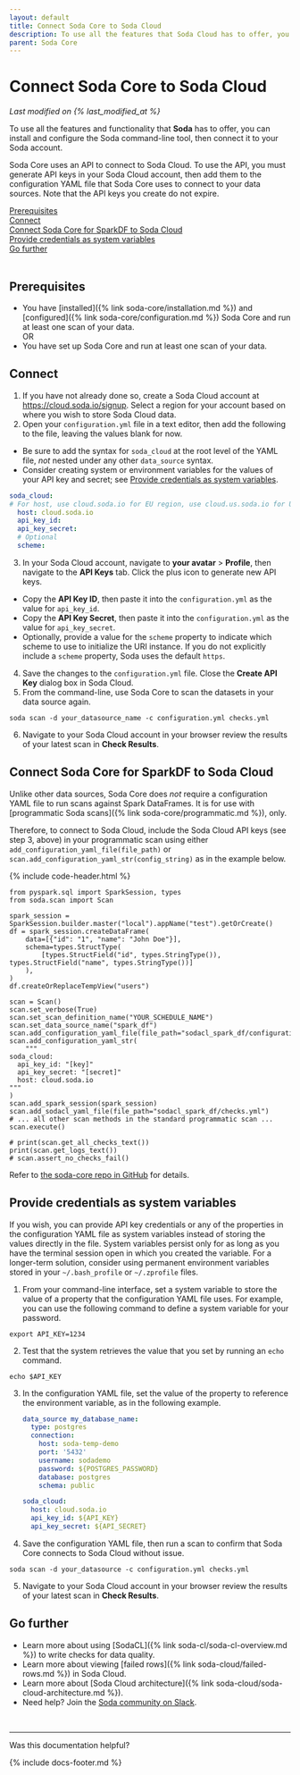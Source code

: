 ```yaml
---
layout: default
title: Connect Soda Core to Soda Cloud
description: To use all the features that Soda Cloud has to offer, you can install and configure the Soda Core CLI tool, then connect it to your Soda Cloud account.
parent: Soda Core
---
```


# Connect Soda Core to Soda Cloud 
<!--Linked to UI, access Shlink-->
*Last modified on {% last_modified_at %}*

To use all the features and functionality that **Soda** has to offer, you can install and configure the Soda command-line tool, then connect it to your Soda account.

Soda Core uses an API to connect to Soda Cloud. To use the API, you must generate API keys in your Soda Cloud account, then add them to the configuration YAML file that Soda Core uses to connect to your data sources. Note that the API keys you create do not expire. 

[Prerequisites](#prerequisites)<br />
[Connect](#connect)<br />
[Connect Soda Core for SparkDF to Soda Cloud](#connect-soda-core-for-sparkdf-to-soda-cloud)<br />
[Provide credentials as system variables](#provide-credentials-as-system-variables)<br />
[Go further](#go-further)<br />
<br />

## Prerequisites

* You have [installed]({% link soda-core/installation.md %}) and [configured]({% link soda-core/configuration.md %}) Soda Core and run at least one scan of your data.<br /> OR 
* You have set up Soda Core and run at least one scan of your data.

## Connect

1. If you have not already done so, create a Soda Cloud account at <a href="https://cloud.soda.io/signup" target="_blank"> https://cloud.soda.io/signup</a>. Select a region for your account based on where you wish to store Soda Cloud data.
2. Open your `configuration.yml` file in a text editor, then add the following to the file, leaving the values blank for now. 
* Be sure to add the syntax for `soda_cloud` at the root level of the YAML file, *not* nested under any other `data_source` syntax. 
* Consider creating system or environment variables for the values of your API key and secret; see [Provide credentials as system variables](#provide-credentials-as-system-variables).
```yaml
soda_cloud:
# For host, use cloud.soda.io for EU region, use cloud.us.soda.io for USA region 
  host: cloud.soda.io
  api_key_id:
  api_key_secret:
  # Optional
  scheme: 
```
3. In your Soda Cloud account, navigate to **your avatar** > **Profile**, then navigate to the **API Keys** tab. Click the plus icon to generate new API keys.
  * Copy the **API Key ID**, then paste it into the `configuration.yml` as the value for `api_key_id`.
  * Copy the **API Key Secret**, then paste it into the `configuration.yml` as the value for `api_key_secret`.
  * Optionally, provide a value for the `scheme` property to indicate which scheme to use to initialize the URI instance. If you do not explicitly include a `scheme` property, Soda uses the default `https`.
4. Save the changes to the `configuration.yml` file. Close the **Create API Key** dialog box in Soda Cloud.
5. From the command-line, use Soda Core to scan the datasets in your data source again.
```shell
soda scan -d your_datasource_name -c configuration.yml checks.yml
```
6. Navigate to your Soda Cloud account in your browser review the results of your latest scan in **Check Results**.

## Connect Soda Core for SparkDF to Soda Cloud

Unlike other data sources, Soda Core does _not_ require a configuration YAML file to run scans against Spark DataFrames. It is for use with [programmatic Soda scans]({% link soda-core/programmatic.md %}), only.

Therefore, to connect to Soda Cloud, include the Soda Cloud API keys (see step 3, above) in your programmatic scan using either `add_configuration_yaml_file(file_path)` or `scan.add_configuration_yaml_str(config_string)` as in the example below.

{% include code-header.html %}
```shell
from pyspark.sql import SparkSession, types
from soda.scan import Scan

spark_session = SparkSession.builder.master("local").appName("test").getOrCreate()
df = spark_session.createDataFrame(
    data=[{"id": "1", "name": "John Doe"}],
    schema=types.StructType(
        [types.StructField("id", types.StringType()), types.StructField("name", types.StringType())]
    ),
)
df.createOrReplaceTempView("users")

scan = Scan()
scan.set_verbose(True)
scan.set_scan_definition_name("YOUR_SCHEDULE_NAME")
scan.set_data_source_name("spark_df")
scan.add_configuration_yaml_file(file_path="sodacl_spark_df/configuration.yml")
scan.add_configuration_yaml_str(
    """
soda_cloud:
  api_key_id: "[key]"
  api_key_secret: "[secret]"
  host: cloud.soda.io
"""
)
scan.add_spark_session(spark_session)
scan.add_sodacl_yaml_file(file_path="sodacl_spark_df/checks.yml")
# ... all other scan methods in the standard programmatic scan ...
scan.execute()

# print(scan.get_all_checks_text())
print(scan.get_logs_text())
# scan.assert_no_checks_fail()
```

Refer to <a href="https://github.com/sodadata/soda-core/blob/main/soda/core/tests/examples/example_python_api.py" target="_blank">the soda-core repo in GitHub</a> for details.


## Provide credentials as system variables

If you wish, you can provide API key credentials or any of the properties in the configuration YAML file as system variables instead of storing the values directly in the file. System variables persist only for as long as you have the terminal session open in which you created the variable. For a longer-term solution, consider using permanent environment variables stored in your `~/.bash_profile` or `~/.zprofile` files.

1. From your command-line interface, set a system variable to store the value of a property that the configuration YAML file uses. For example, you can use the following command to define a system variable for your password.
```shell
export API_KEY=1234
```
2. Test that the system retrieves the value that you set by running an `echo` command.
```shell
echo $API_KEY
```
3. In the configuration YAML file, set the value of the property to reference the environment variable, as in the following example.
    ```yaml
    data_source my_database_name:
      type: postgres
      connection:
        host: soda-temp-demo
        port: '5432'
        username: sodademo
        password: ${POSTGRES_PASSWORD}
        database: postgres
        schema: public
    
    soda_cloud:
      host: cloud.soda.io
      api_key_id: ${API_KEY}
      api_key_secret: ${API_SECRET}
    ```
4. Save the configuration YAML file, then run a scan to confirm that Soda Core connects to Soda Cloud without issue.
```shell
soda scan -d your_datasource -c configuration.yml checks.yml
```
5. Navigate to your Soda Cloud account in your browser review the results of your latest scan in **Check Results**.

## Go further

* Learn more about using [SodaCL]({% link soda-cl/soda-cl-overview.md %}) to write checks for data quality.
* Learn more about viewing [failed rows]({% link soda-cloud/failed-rows.md %}) in Soda Cloud.
* Learn more about [Soda Cloud architecture]({% link soda-cloud/soda-cloud-architecture.md %}).
* Need help? Join the <a href="https://community.soda.io/slack" target="_blank"> Soda community on Slack</a>.

<br />

---

Was this documentation helpful?

<!-- LikeBtn.com BEGIN -->
<span class="likebtn-wrapper" data-theme="tick" data-i18n_like="Yes" data-ef_voting="grow" data-show_dislike_label="true" data-counter_zero_show="true" data-i18n_dislike="No"></span>
<script>(function(d,e,s){if(d.getElementById("likebtn_wjs"))return;a=d.createElement(e);m=d.getElementsByTagName(e)[0];a.async=1;a.id="likebtn_wjs";a.src=s;m.parentNode.insertBefore(a, m)})(document,"script","//w.likebtn.com/js/w/widget.js");</script>
<!-- LikeBtn.com END -->

{% include docs-footer.md %}
